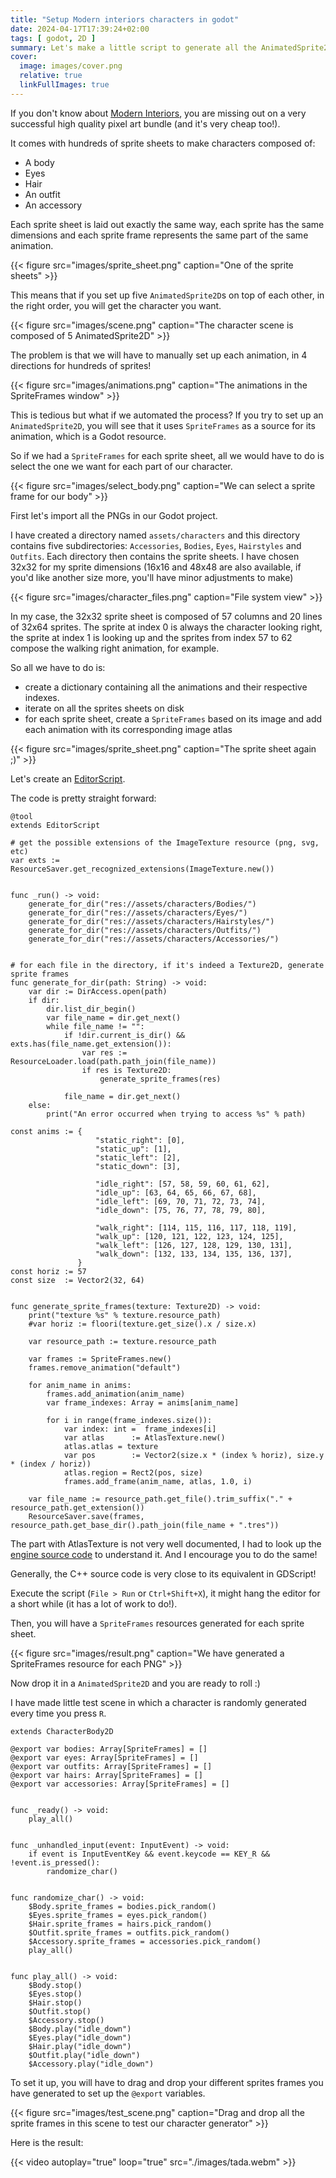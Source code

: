 ```yaml
---
title: "Setup Modern interiors characters in godot"
date: 2024-04-17T17:39:24+02:00
tags: [ godot, 2D ]
summary: Let's make a little script to generate all the AnimatedSprite2Ds from LimeZu's widely successful asset pack in Godot.
cover:
  image: images/cover.png
  relative: true
  linkFullImages: true
---
```


If you don't know about [Modern Interiors](https://limezu.itch.io/moderninteriors),
you are missing out on a very successful high quality pixel art bundle (and it's very cheap too!).

It comes with hundreds of sprite sheets to make characters composed of:

- A body
- Eyes
- Hair
- An outfit
- An accessory

Each sprite sheet is laid out exactly the same way, each sprite has the same dimensions and each sprite frame represents
the same part of the same animation.

{{< figure src="images/sprite_sheet.png" caption="One of the sprite sheets" >}}

This means that if you set up five `AnimatedSprite2D`s on top of each other, in the right order, you will get the
character you want.

{{< figure src="images/scene.png" caption="The character scene is composed of 5 AnimatedSprite2D" >}}

The problem is that we will have to manually set up each animation, in 4 directions for hundreds of sprites!

{{< figure src="images/animations.png" caption="The animations in the SpriteFrames window" >}}

This is tedious but what if we automated the process?
If you try to set up an `AnimatedSprite2D`, you will see that it uses `SpriteFrames` as a source for its animation,
which is a Godot resource.

So if we had a `SpriteFrames` for each sprite sheet, all we would have to do is select the one we want for each part of
our character.

{{< figure src="images/select_body.png" caption="We can select a sprite frame for our body" >}}

First let's import all the PNGs in our Godot project.

I have created a directory named `assets/characters` and this directory contains five
subdirectories: `Accessories`, `Bodies`, `Eyes`, `Hairstyles` and `Outfits`.
Each directory then contains the sprite sheets. I have chosen 32x32 for my sprite dimensions (16x16 and 48x48 are also
available, if you'd like another size more, you'll have minor adjustments to make)

{{< figure src="images/character_files.png" caption="File system view" >}}

In my case, the 32x32 sprite sheet is composed of 57 columns and 20 lines of 32x64 sprites.
The sprite at index 0 is always the character looking right, the sprite at index 1 is looking up and the sprites from
index 57 to 62 compose the walking right animation, for example.

So all we have to do is:

- create a dictionary containing all the animations and their respective indexes.
- iterate on all the sprites sheets on disk
- for each sprite sheet, create a `SpriteFrames` based on its image and add each animation with its corresponding image
  atlas

{{< figure src="images/sprite_sheet.png" caption="The sprite sheet again ;)" >}}

Let's create an [EditorScript](https://docs.godotengine.org/en/stable/classes/class_editorscript.html).

The code is pretty straight forward:

```gdscript
@tool
extends EditorScript

# get the possible extensions of the ImageTexture resource (png, svg, etc)
var exts := ResourceSaver.get_recognized_extensions(ImageTexture.new())


func _run() -> void:
    generate_for_dir("res://assets/characters/Bodies/")
    generate_for_dir("res://assets/characters/Eyes/")
    generate_for_dir("res://assets/characters/Hairstyles/")
    generate_for_dir("res://assets/characters/Outfits/")
    generate_for_dir("res://assets/characters/Accessories/")


# for each file in the directory, if it's indeed a Texture2D, generate sprite frames
func generate_for_dir(path: String) -> void:
    var dir := DirAccess.open(path)
    if dir:
        dir.list_dir_begin()
        var file_name = dir.get_next()
        while file_name != "":
            if !dir.current_is_dir() && exts.has(file_name.get_extension()):
                var res := ResourceLoader.load(path.path_join(file_name))
                if res is Texture2D:
                    generate_sprite_frames(res)

            file_name = dir.get_next()
    else:
        print("An error occurred when trying to access %s" % path)

const anims := {
                   "static_right": [0],
                   "static_up": [1],
                   "static_left": [2],
                   "static_down": [3],

                   "idle_right": [57, 58, 59, 60, 61, 62],
                   "idle_up": [63, 64, 65, 66, 67, 68],
                   "idle_left": [69, 70, 71, 72, 73, 74],
                   "idle_down": [75, 76, 77, 78, 79, 80],

                   "walk_right": [114, 115, 116, 117, 118, 119],
                   "walk_up": [120, 121, 122, 123, 124, 125],
                   "walk_left": [126, 127, 128, 129, 130, 131],
                   "walk_down": [132, 133, 134, 135, 136, 137],
               }
const horiz := 57
const size  := Vector2(32, 64)


func generate_sprite_frames(texture: Texture2D) -> void:
    print("texture %s" % texture.resource_path)
    #var horiz := floori(texture.get_size().x / size.x)

    var resource_path := texture.resource_path

    var frames := SpriteFrames.new()
    frames.remove_animation("default")

    for anim_name in anims:
        frames.add_animation(anim_name)
        var frame_indexes: Array = anims[anim_name]

        for i in range(frame_indexes.size()):
            var index: int =  frame_indexes[i]
            var atlas      := AtlasTexture.new()
            atlas.atlas = texture
            var pos        := Vector2(size.x * (index % horiz), size.y * (index / horiz))
            atlas.region = Rect2(pos, size)
            frames.add_frame(anim_name, atlas, 1.0, i)

    var file_name := resource_path.get_file().trim_suffix("." + resource_path.get_extension())
    ResourceSaver.save(frames, resource_path.get_base_dir().path_join(file_name + ".tres"))
```

The part with AtlasTexture is not very well documented, I had to look up
the [engine source code](https://github.com/godotengine/godot/blob/6dd4a687972fbb53e53aba008cc4fbea2c87d6af/editor/plugins/sprite_frames_editor_plugin.cpp#L297-L300)
to understand it. And I encourage you to do the same!

Generally, the C++ source code is very close to its equivalent in GDScript!

Execute the script (`File > Run` or `Ctrl+Shift+X`), it might hang the editor for a short while (it has a lot of work to
do!).

Then, you will have a `SpriteFrames` resources generated for each sprite sheet.

{{< figure src="images/result.png" caption="We have generated a SpriteFrames resource for each PNG" >}}

Now drop it in a `AnimatedSprite2D` and you are ready to roll :)

I have made little test scene in which a character is randomly generated every time you press `R`.

```gdscript
extends CharacterBody2D

@export var bodies: Array[SpriteFrames] = []
@export var eyes: Array[SpriteFrames] = []
@export var outfits: Array[SpriteFrames] = []
@export var hairs: Array[SpriteFrames] = []
@export var accessories: Array[SpriteFrames] = []


func _ready() -> void:
    play_all()


func _unhandled_input(event: InputEvent) -> void:
    if event is InputEventKey && event.keycode == KEY_R && !event.is_pressed():
        randomize_char()


func randomize_char() -> void:
    $Body.sprite_frames = bodies.pick_random()
    $Eyes.sprite_frames = eyes.pick_random()
    $Hair.sprite_frames = hairs.pick_random()
    $Outfit.sprite_frames = outfits.pick_random()
    $Accessory.sprite_frames = accessories.pick_random()
    play_all()


func play_all() -> void:
    $Body.stop()
    $Eyes.stop()
    $Hair.stop()
    $Outfit.stop()
    $Accessory.stop()
    $Body.play("idle_down")
    $Eyes.play("idle_down")
    $Hair.play("idle_down")
    $Outfit.play("idle_down")
    $Accessory.play("idle_down")
```

To set it up, you will have to drag and drop your different sprites frames you have generated to set up the `@export`
variables.

{{< figure src="images/test_scene.png" caption="Drag and drop all the sprite frames in this scene to test our character generator" >}}

Here is the result:

{{< video autoplay="true" loop="true" src="./images/tada.webm" >}}

